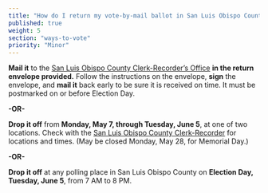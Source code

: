 ```yaml
---
title: "How do I return my vote-by-mail ballot in San Luis Obispo County?"
published: true
weight: 5
section: "ways-to-vote"
priority: "Minor"
---
```


**Mail it** to the [San Luis Obispo County Clerk-Recorder’s Office](#section-election-office-contact) **in the return envelope provided.** Follow the instructions on the envelope, **sign** the envelope, and **mail it** back early to be sure it is received on time. It must be postmarked on or before Election Day.  

**-OR-**  

**Drop it off** from **Monday, May 7, through Tuesday, June 5**, at one of two locations. Check with the [San Luis Obispo County Clerk-Recorder](http://www.slocounty.ca.gov/clerk/ContactUs.htm) for locations and times. (May be closed Monday, May 28, for Memorial Day.)

**-OR-**  

**Drop it off** at any polling place in San Luis Obispo County on **Election Day, Tuesday, June 5**, from 7 AM to 8 PM.  
